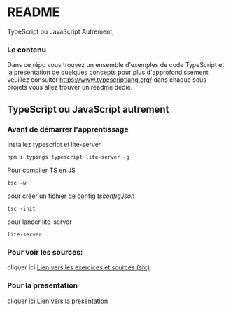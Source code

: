 # README #
TypeScript ou JavaScript Autrement,
### Le contenu ###
Dans ce répo vous trouvez un ensemble d'exemples de code TypeScript et la présentation de quelques concepts 
pour plus d'approfondissement veuillez consulter https://www.typescriptlang.org/
dans chaque sous projets vous allez trouver un readme dédié.

## TypeScript ou JavaScript autrement ##
### Avant de démarrer l'apprentissage ###

Installez typescript et lite-server
```
npm i typings typescript lite-server -g
```

Pour compiler TS en JS  
```
tsc –w
```
pour créer un fichier de config *tsconfig.json*
```
tsc -init
```
pour lancer lite-server
```
lite-server
```

### Pour voir les sources:
cliquer ici [Lien vers les exercices et sources (src) ](https://github.com/younss/presentation-typescript/tree/master/typescript/tps)
### Pour la presentation 
cliquer ici [Lien vers la presentation](https://github.com/younss/presentation-typescript/blob/master/typescript/presentation_typescript.pdf)
